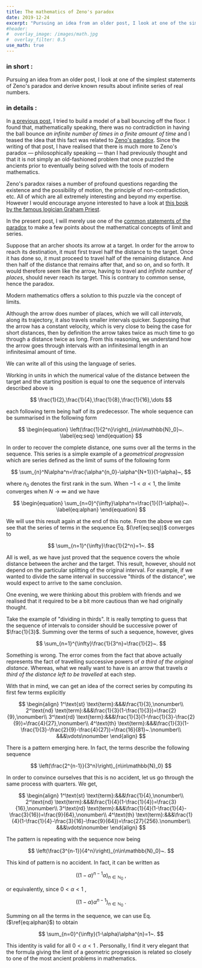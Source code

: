 ```yaml
---
title: The mathematics of Zeno's paradox
date: 2019-12-24
excerpt: "Pursuing an idea from an older post, I look at one of the simplest statements of Zeno's paradox and derive known results about infinite series of real numbers."
#header:
#  overlay_image: /images/math.jpg
#  overlay_filter: 0.5
use_math: true
---
```


### in short :

Pursuing an idea from an older post, I look at one of the simplest statements of Zeno's paradox and derive known results about infinite series of real numbers.

### in details :

In [a previous post](https://jrekier.github.io/blog/bouncing-balls/), I tried to build a model of a ball bouncing off the floor. I found that, mathematically speaking, there was no contradiction in having the ball bounce *an infinite number of times in a finite amount of time* and I teased the idea that this fact was related to [Zeno's paradox]([https://en.wikipedia.org/wiki/Zeno%27s_paradoxes](https://en.wikipedia.org/wiki/Zeno's_paradoxes)). Since the writing of that post, I have realised that there is much more to Zeno's paradox — philosophically speaking — than I had previously thought and that it is not simply an old-fashioned problem that once puzzled the ancients prior to eventually being solved with the tools of modern mathematics. 

Zeno's paradox raises a number of profound questions regarding the existence and the possibility of motion, the principle of non-contradiction, etc. All of which are all extremely interesting and beyond my expertise. However I would encourage anyone interested to have a look at [this book by the famous logician Graham Priest](https://www.oxfordscholarship.com/view/10.1093/acprof:oso/9780199254057.001.0001/acprof-9780199254057). 

In the present post, I will merely use one of the [common statements of the paradox](https://en.wikipedia.org/wiki/Zeno's_paradoxes#Arrow_paradox_(Fletcher's_paradox)) to make a few points about the mathematical concepts of limit and series.

Suppose that an archer shoots its arrow at a target. In order for the arrow to reach its destination, it must first travel half the distance to the target. Once it has done so, it must proceed to travel half of the remaining distance. And then half of the distance that remains after that, and so on, and so forth. It would therefore seem like the arrow, having to travel and *infinite number of places*, should never reach its target. This is contrary to common sense, hence the paradox.

Modern mathematics offers a solution to this puzzle via the concept of limits.

Although the arrow does number of places, which we will call *intervals*, along its trajectory, it also travels smaller intervals quicker. Supposing that the arrow has a constant velocity, which is very close to being the case for short distances, then by definition the arrow takes twice as much time to go through a distance twice as long. From this reasoning, we understand how the arrow goes through intervals with an infinitesimal length in an infinitesimal amount of time. 

We can write all of this using the language of series.

Working in units in which the numerical value of the distance between the target and the starting position is equal to one the sequence of intervals described above is


$$
\frac{1}{2},\frac{1}{4},\frac{1}{8},\frac{1}{16},\dots
$$


each following term being half of its predecessor. The whole sequence can be summarised in the following form


$$
\begin{equation}
\left(\frac{1}{2^n}\right)_{n\in\mathbb{N}_0}~.
\label{eq:seq}
\end{equation}
$$


In order to recover the complete distance, one sums over all the terms in the sequence. This series is a simple example of a *geometrical progression* which are series defined as the limit of sums of the following form


$$
\sum_{n}^N\alpha^n=\frac{\alpha^{n_0}-\alpha^{N+1}}{1-\alpha}~,
$$


where $n_0$ denotes the first rank in the sum. When $-1<\alpha<1$, the limite converges when $N\rightarrow\infty$ and we have


$$
\begin{equation}
\sum_{n=0}^{\infty}\alpha^n=\frac{1}{(1-\alpha)}~.
\label{eq:alphan}
\end{equation}
$$


We will use this result again at the end of this note. From the above we can see that the series of terms in the sequence Eq. $(\ref{eq:seq})$ converges to


$$
\sum_{n=1}^{\infty}\frac{1}{2^n}=1~.
$$


All is well, as we have just proved that the sequence covers the whole distance between the archer and the target. This result, however, should not depend on the particular splitting of the original interval. For example, if we wanted to divide the same interval in successive "thirds of the distance", we would expect to arrive to the same conclusion.

One evening, we were thinking about this problem with friends and we realised that it required to be a bit more cautious than we had originally thought.

Take the example of "dividing in thirds". It is really tempting to guess that the sequence of intervals to consider should be successive power of $\frac{1}{3}$. Summing over the terms of such a sequence, however, gives


$$
\sum_{n=1}^{\infty}\frac{1}{3^n}=\frac{1}{2}~.
$$


Something is wrong. The error comes from the fact that above actually represents the fact of travelling successive powers of *a third of the original distance*. Whereas, what we really want to have is an arrow that travels *a third of the distance left to be travelled* at each step. 

With that in mind, we can get an idea of the correct series by computing its first few terms explicitly


$$
\begin{align}
1^\text{st} \text{term}:&&&\frac{1}{3},\nonumber\\
2^\text{nd} \text{term}:&&&\frac{1}{3}(1-\frac{1}{3})=\frac{2}{9},\nonumber\\
3^\text{rd} \text{term}:&&&\frac{1}{3}(1-\frac{1}{3}-\frac{2}{9})=\frac{4}{27},\nonumber\\
4^\text{th} \text{term}:&&&\frac{1}{3}(1-\frac{1}{3}-\frac{2}{9}-\frac{4}{27})=\frac{16}{81}~.\nonumber\\
&&&\vdots\nonumber
\end{align}
$$


There is a pattern emerging here. In fact, the terms describe the following sequence


$$
\left(\frac{2^{n-1}}{3^n}\right)_{n\in\mathbb{N}_0}
$$


In order to convince ourselves that this is no accident, let us go through the same process with quarters. We get,


$$
\begin{align}
1^\text{st} \text{term}:&&&\frac{1}{4},\nonumber\\
2^\text{nd} \text{term}:&&&\frac{1}{4}(1-\frac{1}{4})=\frac{3}{16},\nonumber\\
3^\text{rd} \text{term}:&&&\frac{1}{4}(1-\frac{1}{4}-\frac{3}{16})=\frac{9}{64},\nonumber\\
4^\text{th} \text{term}:&&&\frac{1}{4}(1-\frac{1}{4}-\frac{3}{16}-\frac{9}{64})=\frac{27}{256}.\nonumber\\
&&&\vdots\nonumber
\end{align}
$$


The pattern is repeating with the sequence now being


$$
\left(\frac{3^{n-1}}{4^n}\right)_{n\in\mathbb{N}_0}~.
$$


This kind of pattern is no accident. In fact, it can be written as


$$
\left((1-\alpha)^{n-1}\alpha\right)_{n\in\mathbb{N}_0}~,
$$


or equivalently, since $0<\alpha<1$ ,


$$
\left((1-\alpha) \alpha^{n-1}\right)_{n\in\mathbb{N}_0}~.
$$


Summing on all the terms in the sequence, we can use Eq. ($\ref{eq:alphan}$) to obtain


$$
\sum_{n=0}^{\infty}(1-\alpha)\alpha^{n}=1~.
$$

This identity is valid for all $0<\alpha<1$ . Personally, I find it very elegant that the formula giving the limit of a geometric progression is related so closely to one of the most ancient problems in mathematics.